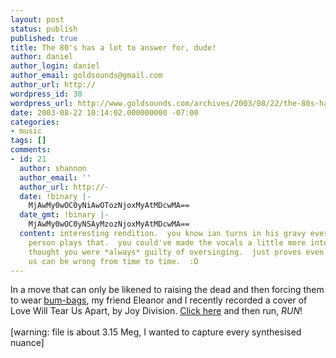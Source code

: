 ```yaml
---
layout: post
status: publish
published: true
title: The 80's has a lot to answer for, dude!
author: daniel
author_login: daniel
author_email: goldsounds@gmail.com
author_url: http://
wordpress_id: 30
wordpress_url: http://www.goldsounds.com/archives/2003/08/22/the-80s-has-a-lot-to-answer-for-dude/
date: 2003-08-22 10:14:02.000000000 -07:00
categories:
- music
tags: []
comments:
- id: 21
  author: shannon
  author_email: ''
  author_url: http://-
  date: !binary |-
    MjAwMy0wOC0yNiAwOTozNjoxMyAtMDcwMA==
  date_gmt: !binary |-
    MjAwMy0wOC0yNSAyMzozNjoxMyAtMDcwMA==
  content: interesting rendition.  you know ian turns in his gravy every time a new
    person plays that.  you could've made the vocals a little more interesting.  i
    thought you were *always* guilty of oversinging.  just proves even the best of
    us can be wrong from time to time.  :D
---
```

In a move that can only be likened to raising the dead and then forcing them to wear <a href="http://www.jacquisbags.co.uk/bumbag.html">bum-bags</a>, my friend Eleanor and I recently recorded a cover of Love Will Tear Us Apart, by Joy Division. <a href="/music/love.mp3"> Click here</a> and then run, <i>RUN</i>!<br />
<br />
[warning: file is about 3.15 Meg, I wanted to capture every synthesised nuance]<br />
